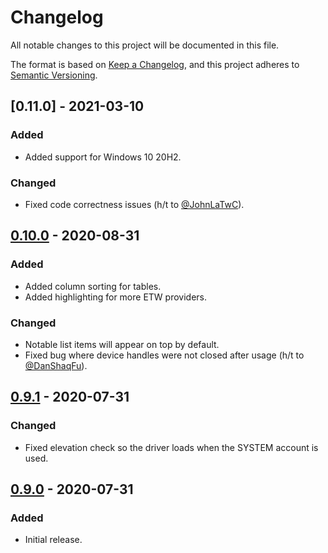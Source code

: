 # Changelog

All notable changes to this project will be documented in this file.

The format is based on [Keep a Changelog](https://keepachangelog.com/en/1.0.0/),
and this project adheres to [Semantic Versioning](https://semver.org/spec/v2.0.0.html).

## [0.11.0] - 2021-03-10

### Added

- Added support for Windows 10 20H2.

### Changed

- Fixed code correctness issues (h/t to [@JohnLaTwC](https://twitter.com/JohnLaTwC)).

## [0.10.0] - 2020-08-31

### Added

- Added column sorting for tables.
- Added highlighting for more ETW providers.

### Changed

- Notable list items will appear on top by default.
- Fixed bug where device handles were not closed after usage (h/t to [@DanShaqFu](https://twitter.com/DanShaqFu/status/1299322813640253442)).

## [0.9.1] - 2020-07-31

### Changed

- Fixed elevation check so the driver loads when the SYSTEM account is used.

## [0.9.0] - 2020-07-31

### Added

- Initial release.

[0.10.0]: https://github.com/jthuraisamy/TelemetrySourcerer/compare/v0.9.1...v0.10.0
[0.9.1]: https://github.com/jthuraisamy/TelemetrySourcerer/compare/v0.9.0...v0.9.1
[0.9.0]: https://github.com/jthuraisamy/TelemetrySourcerer/releases/tag/v0.9.0

